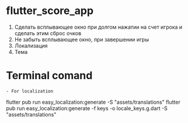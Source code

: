 # flutter_score_app

1. Сделать всплывающее окно при долгом нажатии на счет игрока и сделать этим сброс очков
2. Не забыть всплывающее окно, при завершении игры
3. Локализация
4. Тема

# Terminal comand
    - For localization
flutter pub run easy_localization:generate -S "assets/translations"
flutter pub run easy_localization:generate -f keys -o locale_keys.g.dart -S "assets/translations"
